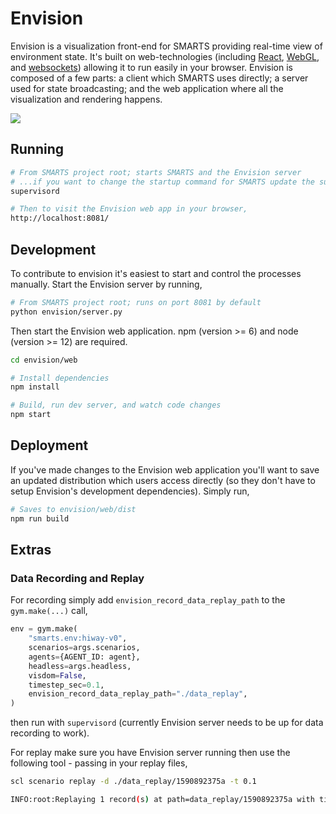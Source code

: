 # Envision

Envision is a visualization front-end for SMARTS providing real-time view of environment state. It's built on web-technologies (including [React](https://reactjs.org/), [WebGL](https://www.khronos.org/webgl/), and [websockets](https://developer.mozilla.org/en-US/docs/Web/API/WebSockets_API)) allowing it to run easily in your browser. Envision is composed of a few parts: a client which SMARTS uses directly; a server used for state broadcasting; and the web application where all the visualization and rendering happens.

![](../docs/_static/smarts_envision.gif)

## Running

```bash
# From SMARTS project root; starts SMARTS and the Envision server
# ...if you want to change the startup command for SMARTS update the supervisord.conf file
supervisord

# Then to visit the Envision web app in your browser,
http://localhost:8081/
```

## Development

To contribute to envision it's easiest to start and control the processes manually. Start the Envision server by running,

```bash
# From SMARTS project root; runs on port 8081 by default
python envision/server.py
```

Then start the Envision web application. npm (version >= 6) and node (version >= 12) are required.

```bash
cd envision/web

# Install dependencies
npm install

# Build, run dev server, and watch code changes
npm start
```

## Deployment

If you've made changes to the Envision web application you'll want to save an updated distribution which users access directly (so they don't have to setup Envision's development dependencies). Simply run,

```bash
# Saves to envision/web/dist
npm run build
```

## Extras

### Data Recording and Replay

For recording simply add `envision_record_data_replay_path` to the `gym.make(...)` call,

```python
env = gym.make(
    "smarts.env:hiway-v0",
    scenarios=args.scenarios,
    agents={AGENT_ID: agent},
    headless=args.headless,
    visdom=False,
    timestep_sec=0.1,
    envision_record_data_replay_path="./data_replay",
)
```

then run with `supervisord` (currently Envision server needs to be up for data recording to work).

For replay make sure you have Envision server running then use the following tool - passing in your replay files,

```bash
scl scenario replay -d ./data_replay/1590892375a -t 0.1

INFO:root:Replaying 1 record(s) at path=data_replay/1590892375a with timestep=0.1s
```
